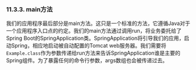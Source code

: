 ### 11.3.3. main方法

我们的应用程序最后部分是main方法。这只是一个标准的方法，它遵循Java对于一个应用程序入口点的约定。我们的main方法通过调用run，将业务委托给了Spring Boot的SpringApplication类。SpringApplication将引导我们的应用，启动Spring，相应地启动被自动配置的Tomcat web服务器。我们需要将`Example.class`作为参数传递给run方法来告诉SpringApplication谁是主要的Spring组件。为了暴露任何的命令行参数，args数组也会被传递过去。
